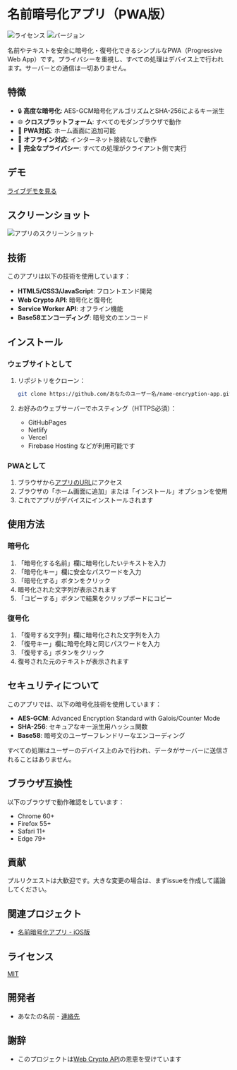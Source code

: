# 名前暗号化アプリ（PWA版）

![ライセンス](https://img.shields.io/badge/license-MIT-blue.svg)
![バージョン](https://img.shields.io/badge/version-1.0.0-green.svg)

名前やテキストを安全に暗号化・復号化できるシンプルなPWA（Progressive Web App）です。プライバシーを重視し、すべての処理はデバイス上で行われます。サーバーとの通信は一切ありません。

## 特徴

- 🔒 **高度な暗号化**: AES-GCM暗号化アルゴリズムとSHA-256によるキー派生
- 🌐 **クロスプラットフォーム**: すべてのモダンブラウザで動作
- 📱 **PWA対応**: ホーム画面に追加可能
- 🔌 **オフライン対応**: インターネット接続なしで動作
- 🔐 **完全なプライバシー**: すべての処理がクライアント側で実行

## デモ

[ライブデモを見る](https://git.exlabo.jp)

## スクリーンショット

![アプリのスクリーンショット](screenshots/screenshot.png)

## 技術

このアプリは以下の技術を使用しています：

- **HTML5/CSS3/JavaScript**: フロントエンド開発
- **Web Crypto API**: 暗号化と復号化
- **Service Worker API**: オフライン機能
- **Base58エンコーディング**: 暗号文のエンコード

## インストール

### ウェブサイトとして

1. リポジトリをクローン：
   ```bash
   git clone https://github.com/あなたのユーザー名/name-encryption-app.git
   ```

2. お好みのウェブサーバーでホスティング（HTTPS必須）：
   - GitHubPages
   - Netlify
   - Vercel
   - Firebase Hosting
   などが利用可能です

### PWAとして

1. ブラウザから[アプリのURL](https://あなたのドメイン.com)にアクセス
2. ブラウザの「ホーム画面に追加」または「インストール」オプションを使用
3. これでアプリがデバイスにインストールされます

## 使用方法

### 暗号化

1. 「暗号化する名前」欄に暗号化したいテキストを入力
2. 「暗号化キー」欄に安全なパスワードを入力
3. 「暗号化する」ボタンをクリック
4. 暗号化された文字列が表示されます
5. 「コピーする」ボタンで結果をクリップボードにコピー

### 復号化

1. 「復号する文字列」欄に暗号化された文字列を入力
2. 「復号キー」欄に暗号化時と同じパスワードを入力
3. 「復号する」ボタンをクリック
4. 復号された元のテキストが表示されます

## セキュリティについて

このアプリでは、以下の暗号化技術を使用しています：

- **AES-GCM**: Advanced Encryption Standard with Galois/Counter Mode
- **SHA-256**: セキュアなキー派生用ハッシュ関数
- **Base58**: 暗号文のユーザーフレンドリーなエンコーディング

すべての処理はユーザーのデバイス上のみで行われ、データがサーバーに送信されることはありません。

## ブラウザ互換性

以下のブラウザで動作確認をしています：

- Chrome 60+
- Firefox 55+
- Safari 11+
- Edge 79+

## 貢献

プルリクエストは大歓迎です。大きな変更の場合は、まずissueを作成して議論してください。

## 関連プロジェクト

- [名前暗号化アプリ - iOS版](https://github.com/あなたのユーザー名/name-encryption-app-ios)

## ライセンス

[MIT](LICENSE)

## 開発者

- あなたの名前 - [連絡先](メールアドレスまたはサイト)

## 謝辞

- このプロジェクトは[Web Crypto API](https://developer.mozilla.org/en-US/docs/Web/API/Web_Crypto_API)の恩恵を受けています
